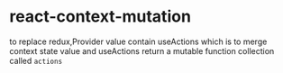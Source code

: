 # react-context-mutation
to replace redux,Provider value contain useActions which is to merge context state value and useActions return a mutable function collection called `actions`
